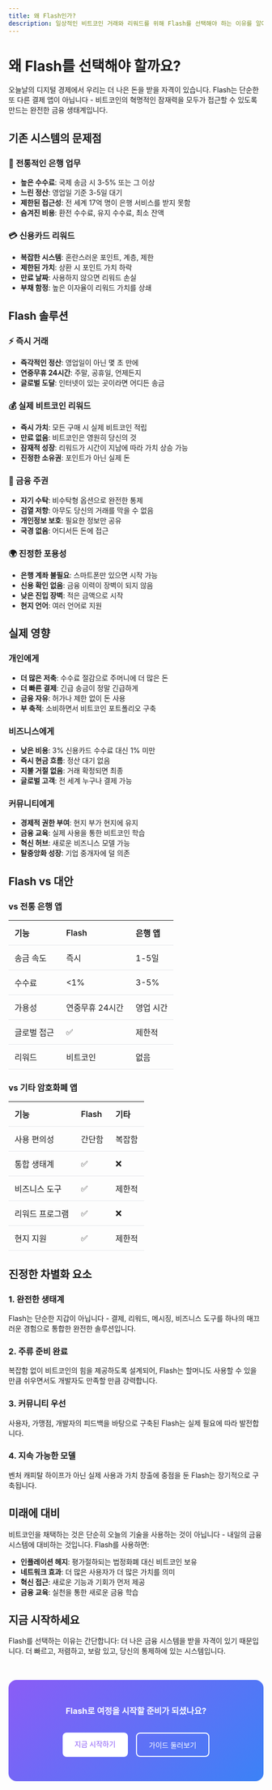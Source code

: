 ```yaml
---
title: 왜 Flash인가?
description: 일상적인 비트코인 거래와 리워드를 위해 Flash를 선택해야 하는 이유를 알아보세요
---
```


# 왜 Flash를 선택해야 할까요?

오늘날의 디지털 경제에서 우리는 더 나은 돈을 받을 자격이 있습니다. Flash는 단순한 또 다른 결제 앱이 아닙니다 - 비트코인의 혁명적인 잠재력을 모두가 접근할 수 있도록 만드는 완전한 금융 생태계입니다.

## 기존 시스템의 문제점

### 🏦 전통적인 은행 업무
- **높은 수수료**: 국제 송금 시 3-5% 또는 그 이상
- **느린 정산**: 영업일 기준 3-5일 대기
- **제한된 접근성**: 전 세계 17억 명이 은행 서비스를 받지 못함
- **숨겨진 비용**: 환전 수수료, 유지 수수료, 최소 잔액

### 💳 신용카드 리워드
- **복잡한 시스템**: 혼란스러운 포인트, 계층, 제한
- **제한된 가치**: 상환 시 포인트 가치 하락
- **만료 날짜**: 사용하지 않으면 리워드 손실
- **부채 함정**: 높은 이자율이 리워드 가치를 상쇄

## Flash 솔루션

### ⚡ 즉시 거래
- **즉각적인 정산**: 영업일이 아닌 몇 초 만에
- **연중무휴 24시간**: 주말, 공휴일, 언제든지
- **글로벌 도달**: 인터넷이 있는 곳이라면 어디든 송금

### 💰 실제 비트코인 리워드
- **즉시 가치**: 모든 구매 시 실제 비트코인 적립
- **만료 없음**: 비트코인은 영원히 당신의 것
- **잠재적 성장**: 리워드가 시간이 지남에 따라 가치 상승 가능
- **진정한 소유권**: 포인트가 아닌 실제 돈

### 🔐 금융 주권
- **자기 수탁**: 비수탁형 옵션으로 완전한 통제
- **검열 저항**: 아무도 당신의 거래를 막을 수 없음
- **개인정보 보호**: 필요한 정보만 공유
- **국경 없음**: 어디서든 돈에 접근

### 🌍 진정한 포용성
- **은행 계좌 불필요**: 스마트폰만 있으면 시작 가능
- **신용 확인 없음**: 금융 이력이 장벽이 되지 않음
- **낮은 진입 장벽**: 적은 금액으로 시작
- **현지 언어**: 여러 언어로 지원

## 실제 영향

### 개인에게
- **더 많은 저축**: 수수료 절감으로 주머니에 더 많은 돈
- **더 빠른 결제**: 긴급 송금이 정말 긴급하게
- **금융 자유**: 허가나 제한 없이 돈 사용
- **부 축적**: 소비하면서 비트코인 포트폴리오 구축

### 비즈니스에게
- **낮은 비용**: 3% 신용카드 수수료 대신 1% 미만
- **즉시 현금 흐름**: 정산 대기 없음
- **지불 거절 없음**: 거래 확정되면 최종
- **글로벌 고객**: 전 세계 누구나 결제 가능

### 커뮤니티에게
- **경제적 권한 부여**: 현지 부가 현지에 유지
- **금융 교육**: 실제 사용을 통한 비트코인 학습
- **혁신 허브**: 새로운 비즈니스 모델 가능
- **탈중앙화 성장**: 기업 중개자에 덜 의존

## Flash vs 대안

### vs 전통 은행 앱
| 기능 | Flash | 은행 앱 |
|------|-------|----------|
| 송금 속도 | 즉시 | 1-5일 |
| 수수료 | <1% | 3-5% |
| 가용성 | 연중무휴 24시간 | 영업 시간 |
| 글로벌 접근 | ✅ | 제한적 |
| 리워드 | 비트코인 | 없음 |

### vs 기타 암호화폐 앱
| 기능 | Flash | 기타 |
|------|-------|-------|
| 사용 편의성 | 간단함 | 복잡함 |
| 통합 생태계 | ✅ | ❌ |
| 비즈니스 도구 | ✅ | 제한적 |
| 리워드 프로그램 | ✅ | ❌ |
| 현지 지원 | ✅ | 제한적 |

## 진정한 차별화 요소

### 1. **완전한 생태계**
Flash는 단순한 지갑이 아닙니다 - 결제, 리워드, 메시징, 비즈니스 도구를 하나의 매끄러운 경험으로 통합한 완전한 솔루션입니다.

### 2. **주류 준비 완료**
복잡함 없이 비트코인의 힘을 제공하도록 설계되어, Flash는 할머니도 사용할 수 있을 만큼 쉬우면서도 개발자도 만족할 만큼 강력합니다.

### 3. **커뮤니티 우선**
사용자, 가맹점, 개발자의 피드백을 바탕으로 구축된 Flash는 실제 필요에 따라 발전합니다.

### 4. **지속 가능한 모델**
벤처 캐피탈 하이프가 아닌 실제 사용과 가치 창출에 중점을 둔 Flash는 장기적으로 구축됩니다.

## 미래에 대비

비트코인을 채택하는 것은 단순히 오늘의 기술을 사용하는 것이 아닙니다 - 내일의 금융 시스템에 대비하는 것입니다. Flash를 사용하면:

- **인플레이션 헤지**: 평가절하되는 법정화폐 대신 비트코인 보유
- **네트워크 효과**: 더 많은 사용자가 더 많은 가치를 의미
- **혁신 접근**: 새로운 기능과 기회가 먼저 제공
- **금융 교육**: 실천을 통한 새로운 금융 학습

## 지금 시작하세요

Flash를 선택하는 이유는 간단합니다: 더 나은 금융 시스템을 받을 자격이 있기 때문입니다. 더 빠르고, 저렴하고, 보람 있고, 당신의 통제하에 있는 시스템입니다.

<div class="cta-section">
  <h3>Flash로 여정을 시작할 준비가 되셨나요?</h3>
  <div class="cta-buttons">
    <a href="/ko/get-started" class="btn-primary">지금 시작하기</a>
    <a href="/ko/user-guides" class="btn-secondary">가이드 둘러보기</a>
  </div>
</div>

<style>
  .cta-section {
    background: linear-gradient(135deg, #8b5cf6 0%, #3b82f6 100%);
    color: white;
    padding: 3rem;
    border-radius: 1rem;
    text-align: center;
    margin-top: 3rem;
  }
  
  .cta-section h3 {
    margin: 0 0 2rem 0;
    color: white;
  }
  
  .cta-buttons {
    display: flex;
    gap: 1rem;
    justify-content: center;
    flex-wrap: wrap;
  }
  
  .btn-primary, .btn-secondary {
    display: inline-block;
    padding: 0.75rem 1.5rem;
    border-radius: 0.5rem;
    text-decoration: none;
    font-weight: 500;
    transition: all 0.2s;
  }
  
  .btn-primary {
    background-color: white;
    color: #8b5cf6;
  }
  
  .btn-secondary {
    background-color: transparent;
    color: white;
    border: 2px solid white;
  }
  
  .btn-primary:hover {
    transform: translateY(-2px);
    box-shadow: 0 4px 12px rgba(0, 0, 0, 0.2);
  }
  
  .btn-secondary:hover {
    background-color: rgba(255, 255, 255, 0.1);
  }
  
  table {
    width: 100%;
    border-collapse: collapse;
    margin: 1rem 0;
  }
  
  th, td {
    padding: 0.75rem;
    text-align: left;
    border-bottom: 1px solid var(--border-color, #e5e7eb);
  }
  
  th {
    font-weight: 600;
  }
  
  :global(.dark) th,
  :global(.dark) td {
    border-color: #374151;
  }
</style>